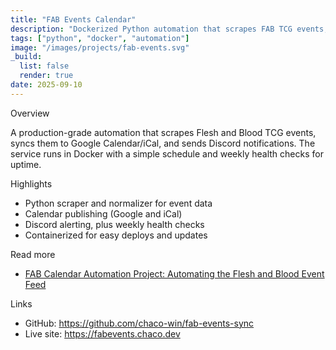 ```yaml
---
title: "FAB Events Calendar"
description: "Dockerized Python automation that scrapes FAB TCG events, publishes a calendar, and posts Discord alerts with health checks."
tags: ["python", "docker", "automation"]
image: "/images/projects/fab-events.svg"
_build:
  list: false
  render: true
date: 2025-09-10
---
```


Overview

A production-grade automation that scrapes Flesh and Blood TCG events, syncs them to Google Calendar/iCal, and sends Discord notifications.
The service runs in Docker with a simple schedule and weekly health checks for uptime.

Highlights

- Python scraper and normalizer for event data
- Calendar publishing (Google and iCal)
- Discord alerting, plus weekly health checks
- Containerized for easy deploys and updates

Read more

- [FAB Calendar Automation Project: Automating the Flesh and Blood Event Feed](/blogs/fab-calendar-automation-project/)

Links

- GitHub: https://github.com/chaco-win/fab-events-sync
- Live site: https://fabevents.chaco.dev
